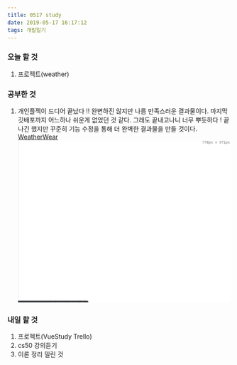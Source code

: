 ```yaml
---
title: 0517 study
date: 2019-05-17 16:17:12
tags: 개발일기
---
```


### 오늘 할 것

1. 프로젝트(weather)

### 공부한 것

1. 개인플젝이 드디어 끝났다 !! 완변하진 않지만 나름 만족스러운 결과물이다. 마지막 깃배포까지 어느하나 쉬운게 없었던 것 같다. 그래도 끝내고나니 너무 뿌듯하다 ! 끝나긴 했지만 꾸준히 기능 수정을 통해 더 완벽한 결과물을 만들 것이다.
   [WeatherWear](https://priceless-swanson-ad133c.netlify.com/)
   <img src="/images/WW중간점검.gif" width="500px">

### 내일 할 것

1. 프로젝트(VueStudy Trello)
2. cs50 강의듣기
3. 이론 정리 밀린 것
